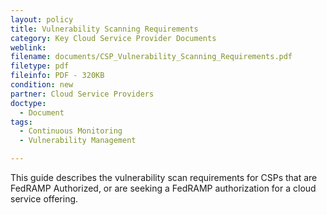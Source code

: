 ```yaml
---
layout: policy   
title: Vulnerability Scanning Requirements
category: Key Cloud Service Provider Documents
weblink:
filename: documents/CSP_Vulnerability_Scanning_Requirements.pdf
filetype: pdf
fileinfo: PDF - 320KB
condition: new
partner: Cloud Service Providers
doctype:
  - Document
tags:
  - Continuous Monitoring
  - Vulnerability Management

---
```

This guide describes the vulnerability scan requirements for CSPs that are FedRAMP Authorized, or are seeking a FedRAMP authorization for a cloud service offering.
